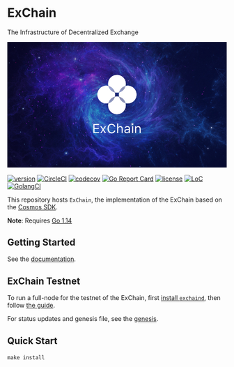 # ExChain
The Infrastructure of Decentralized Exchange

![banner](./docs/images/okexchain-image.jpg)

[![version](https://img.shields.io/github/tag/okex/exchain.svg)](https://github.com/okex/exchain/releases/latest)
[![CircleCI](https://circleci.com/gh/okex/exchain/tree/dev.svg?style=shield)](https://circleci.com/gh/okex/exchain/tree/dev)
[![codecov](https://codecov.io/gh/okex/okexchain/branch/master/graph/badge.svg)](https://codecov.io/gh/okex/okexchain)
[![Go Report Card](https://goreportcard.com/badge/github.com/okex/exchain)](https://goreportcard.com/report/github.com/okex/exchain)
[![license](https://img.shields.io/badge/license-Apache%202.0-green)](https://github.com/okex/exchain/blob/dev/LICENSE)
[![LoC](https://tokei.rs/b1/github/okex/exchain)](https://github.com/okex/exchain)
[![GolangCI](https://golangci.com/badges/github.com/okex/exchain.svg)](https://golangci.com/r/github.com/okex/exchain)

This repository hosts `ExChain`, the implementation of the ExChain based on the [Cosmos SDK](https://github.com/cosmos/cosmos-sdk).

**Note**: Requires [Go 1.14](https://golang.org/dl/)

## Getting Started
See the [documentation](https://okexchain-docs.readthedocs.io/en/latest/index.html).

## ExChain Testnet

To run a full-node for the testnet of the ExChain, first [install `exchaind`](https://okexchain-docs.readthedocs.io/en/latest/getting-start/install-okexchain.html), then follow [the guide](https://okexchain-docs.readthedocs.io/en/latest/getting-start/join-okexchain-testnet.html).

For status updates and genesis file, see the [genesis](https://okexchain-docs.readthedocs.io/en/latest/getting-start/join-okexchain-testnet.html#genesis-seeds).

## Quick Start

```
make install
```



